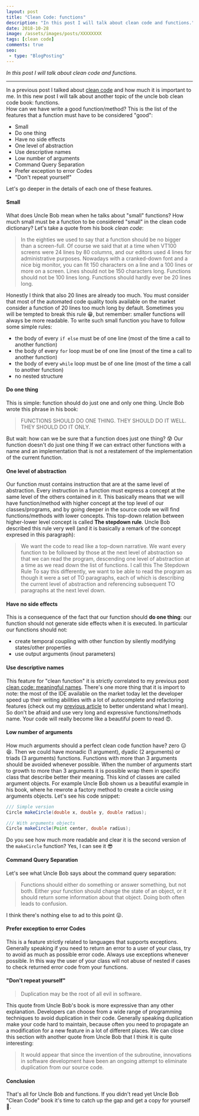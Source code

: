 ```yaml
---
layout: post
title: "Clean Code: functions"
description: "In this post I will talk about clean code and functions."
date: 2018-10-28
image: /assets/images/posts/XXXXXXXX
tags: [clean code]
comments: true
seo:
 - type: "BlogPosting"
---
```


*In this post I will talk about clean code and functions.*

---

In a previous post I talked about [clean code](/2018/04/25/clean-code-objects-data-structures-law-demeter.html) and how much it is important to me. 
In this new post I will talk about another topic of the uncle bob clean code book: functions.  
How can we have write a good function/method? This is the list of the features that a function 
must have to be considered "good":

* Small
* Do one thing
* Have no side effects
* One level of abstraction
* Use descriptive names
* Low number of arguments
* Command Query Separation
* Prefer exception to error Codes
* "Don't repeat yourself"

Let's go deeper in the details of each one of these features.  
  
#### **Small**

What does Uncle Bob mean when he talks about "small" functions? How much small must be a function to be considered 
"small" in the clean code dictionary? Let's take a quote from his book *clean code*:

>In the eighties we used to say that a function should be no bigger than a screen-full. Of course we said that at a 
time when VT100 screens were 24 lines by 80 columns, and our editors used 4 lines for administrative purposes. 
Nowadays with a cranked-down font and a nice big monitor, you can fit 150 characters on a line and a 100 lines or 
more on a screen. Lines should not be 150 characters long. Functions should not be 100 lines long. Functions should 
hardly ever be 20 lines long. 

Honestly I think that also 20 lines are already too much. You must consider that most of the automated code quality 
tools available on the market consider a function of 20 lines too much long by default. Sometimes you will be 
tempted to break this rule :grin:, but remember: smaller functions will always be more readable. To write such small 
function you have to follow some simple rules:

* the body of every `if else` must be of one line (most of the time a call to another function)
* the body of every `for` loop must be of one line (most of the time a call to another function)
* the body of every `while` loop must be of one line (most of the time a call to another function)
* no nested structure

#### **Do one thing**

This is simple: function should do just one and only one thing. Uncle Bob wrote this phrase in his book:

>FUNCTIONS SHOULD DO ONE THING. THEY SHOULD DO IT WELL. THEY SHOULD DO IT ONLY.

But wait: how can we be sure that a function does just one thing? :cold_sweat: Our function doesn't do just one thing If
 we can extract other functions with a name and an implementation that is not a restatement of the implementation of 
 the current function.  
  
#### **One level of abstraction**

Our function must contains instruction that are at the same level of abstraction. Every instruction in a function 
must express a concept at the same level of the others contained in it. This basically means that we will have 
function/method with higher concept at the top level of our classes/programs, and by going deeper in the source code 
we will find functions/methods with lower concepts. This top-down relation between higher-lower level concept is 
called **The stepdown rule**. Uncle Bob described this rule very well (and it is basically a remark of the concept 
expresed in this paragraph):

>We want the code to read like a top-down narrative. We want every function to be followed by those at the next 
level of abstraction so that we can read the program, descending one level of abstraction at a time as we read down 
the list of functions. I call this The Stepdown Rule To say this differently, we want to be able to read the 
program as though it were a set of TO paragraphs, each of which is describing the current level of abstraction and 
referencing subsequent TO paragraphs at the next level down.
  
#### **Have no side effects**

This is a consequence of the fact that our function should **do one thing**: our function should not generate side 
effects when it is executed. In particular our functions should not:

* create temporal coupling with other function by silently modifying states/other properties 
* use output arguments (inout parameters) 

#### **Use descriptive names**

This feature for "clean function" it is strictly correlated to my previous post [clean code: meaningful names](/2017/09/11/clean-code-meaningful-names.html "clean code meaningful names"). 
There's one more thing that it is import to note: the most of the IDE available on the market today let the developer
 speed up their writing abilities with a lot of autocomplete and refactoring features (check out my [previous article](2018/01/16/ide-refactoring-android-studio-xcode-appcode-webstorm-jetbrains.html "xcode android studio refactoring") 
 to better understand what I mean). So don't be afraid and use very long and expressive functions/methods name. Your 
 code will really become like a beautiful poem to read :heart_eyes:.
  
#### **Low number of arguments**

How much arguments should a perfect clean code function have? zero :expressionless::laughing:. Then we could have 
monadic (1 argument), dyadic (2 arguments) or triads (3 arguments) functions. Functions with more than 3 arguments 
should be avoided whenever possible. When the number of arguments start to growth to more than 3 arguments it is 
possible wrap them in specific class that describe better their meaning. This kind of classes are called argument 
objects. For example Uncle Bob shown us a beautiful example in his book, where he rewrote a factory method to create 
a circle using arguments objects. Let's see his code snippet:

```java
/// Simple version
Circle makeCircle(double x, double y, double radius);

/// With arguments objects
Circle makeCircle(Point center, double radius);
```  

Do you see how much more readable and clear it is the second version of the `makeCircle` function? Yes, I can see it :sunglasses:

#### **Command Query Separation**

Let's see what Uncle Bob says about the command query separation:

> Functions should either do something or answer something, but not both. Either your function should change the state
 of an object, or it should return some information about that object. Doing both often leads to confusion.

I think there's nothing else to ad to this point :stuck_out_tongue:.

#### **Prefer exception to error Codes**

This is a feature strictly related to languages that supports exceptions. Generally speaking if you need to return an
 error to a user of your class, try to avoid as much as possible error code. Always use exceptions whenever possible.
  In this way the user of your class will not abuse of nested if cases to check returned error code from your functions.

#### **"Don't repeat yourself"**

> Duplication may be the root of all evil in software.

This quote from Uncle Bob's book is more expressive than any other explanation. Developers can choose from a wide 
range of programming techniques to avoid duplication in their code. Generally speaking duplication make your code 
hard to maintain, because often you need to propagate an a modification for a new feature in a lot of different 
places. We can close this section with another quote from Uncle Bob that I think it is quite interesting:

> It would appear that since the invention of the subroutine, innovations in software development have been an 
ongoing attempt to eliminate duplication from our source code.
  
#### **Conclusion**

That's all for Uncle Bob and functions. If you didn't read yet Uncle Bob "Clean Code" book it's time to catch up the gap and get a copy for yourself :sparkling_heart:. 
